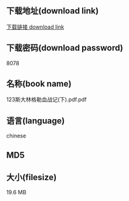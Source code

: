 ## 下载地址(download link)
[下载链接 download link](https://tutu365.netlify.app/?s=123%E6%96%AF%E5%A4%A7%E6%9E%97%E6%A0%BC%E5%8B%92%E8%A1%80%E6%88%98%E8%AE%B0%28%E4%B8%8B%29.pdf)

## 下载密码(download password)
8078

## 名称(book name)
123斯大林格勒血战记(下).pdf.pdf

## 语言(language)
chinese

## MD5


## 大小(filesize)
19.6 MB
